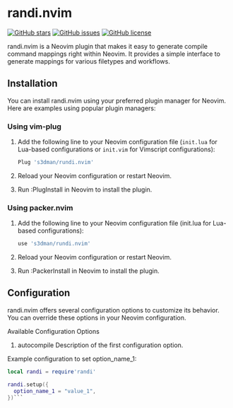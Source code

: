 # randi.nvim

[![GitHub stars](https://img.shields.io/github/stars/s3dman/rundi.nvim)](https://github.com/s3dman/rundi.nvim/stargazers)
[![GitHub issues](https://img.shields.io/github/issues/s3dman/rundi.nvim)](https://github.com/s3dman/rundi.nvim/issues)
[![GitHub license](https://img.shields.io/github/license/s3dman/rundi.nvim)](https://github.com/s3dman/rundi.nvim/blob/main/LICENSE)

randi.nvim is a Neovim plugin that makes it easy to generate compile command mappings right within Neovim. It provides a simple interface to generate mappings for various filetypes and workflows.

## Installation

You can install randi.nvim using your preferred plugin manager for Neovim. Here are examples using popular plugin managers:

### Using vim-plug

1. Add the following line to your Neovim configuration file (`init.lua` for Lua-based configurations or `init.vim` for Vimscript configurations):

   ```lua
   Plug 's3dman/rundi.nvim'
   
2. Reload your Neovim configuration or restart Neovim.
3. Run :PlugInstall in Neovim to install the plugin.


### Using packer.nvim
1. Add the following line to your Neovim configuration file (init.lua for Lua-based configurations):

	```lua
	use 's3dman/rundi.nvim'
2. Reload your Neovim configuration or restart Neovim.
3. Run :PackerInstall in Neovim to install the plugin.

## Configuration
randi.nvim offers several configuration options to customize its behavior. You can override these options in your Neovim configuration.

Available Configuration Options
1. autocompile
Description of the first configuration option.

Example configuration to set option_name_1:
```lua
local randi = require'randi'

randi.setup({
  option_name_1 = "value_1",
})```
